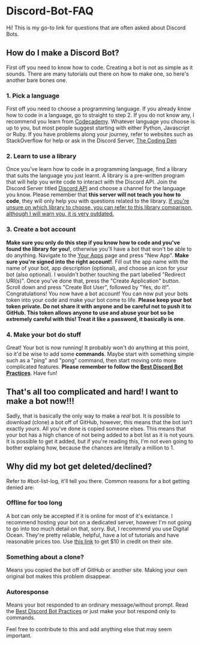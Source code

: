 # Discord-Bot-FAQ

Hi! This is my go-to link for questions that are often asked about Discord Bots.

## How do I make a Discord Bot?
First off you need to know how to code. Creating a bot is not as simple as it sounds. There are many tutorials out there on how to make one, so here's another bare bones one.

### 1. Pick a language
First off you need to choose a programming language. If you already know how to code in a language, go to straight to step 2. If you do not know any, I recommend you learn from [Codecademy](https://www.codecademy.com/). Whatever language you choose is up to you, but most people suggest starting with either Python, Javascript or Ruby. If you have problems along your journey, refer to websites such as StackOverflow for help or ask in the Discord Server, [The Coding Den](https://discordapp.com/invite/rXMFcwk)

### 2. Learn to use a library
Once you've learn how to code in a programming language, find a library that suits the language you just learnt. A library is a pre-written program that will help you write code to interact with the Discord API. Join the Discord Server titled [Discord API](https://discord.gg/discord-api) and choose a channel for the language you know. Please remember that **this server will not teach you how to code**, they will only help you with questions related to the library. [If you're unsure on which library to choose, you can refer to this library comparison, although I will warn you, it is very outdated.](https://discordapi.com/unofficial/comparison.html)

### 3. Create a bot account
**Make sure you only do this step if you know how to code and you've found the library for you!**, otherwise you'll have a bot that won't be able to do anything. Navigate to the [Your Apps](https://discordapp.com/developers/applications/me) page and press "New App". **Make sure you're signed into the right account!**. Fill out the app name with the name of your bot, app description (optional), and choose an icon for your bot (also optional). I wouldn't bother touching the part labelled "Redirect URI(s)". Once you've done that, press the "Create Application" button. Scroll down and press "Create Bot User", followed by "Yes, do it!". Congratulations! You now have a bot account! You can now put your bots token into your code and make your bot come to life. **Please keep your bot token private. Do not share it with anyone and be careful not to push it to GitHub. This token allows anyone to use and abuse your bot so be extremely careful with this! Treat it like a password, it basically is one**.

### 4. Make your bot do stuff
Great! Your bot is now running! It probably won't do anything at this point, so it'd be wise to add some __commands__. Maybe start with something simple such as a "ping" and "pong" command, then start moving onto more complicated features. **Please remember to follow the [Best Discord Bot Practices](https://github.com/meew0/discord-bot-best-practices)**. Have fun!

## That's all too complicated and hard! I want to make a bot now!!!
Sadly, that is basically the only way to make a *real* bot. It is possible to download (clone) a bot off of GitHub, however, this means that the bot isn't exactly *yours*. All you've done is copied someone elses. This means that your bot has a high chance of not being added to a bot list as it is not yours. It is possible to get it added, but if you're reading this, I'm not even going to bother explaing how, because the chances are literally a million to 1.

## Why did my bot get deleted/declined?
Refer to #bot-list-log, it'll tell you there. Common reasons for a bot getting denied are:
### Offline for too long
A bot can only be accepted if it is online for most of it's existance. I recommend hosting your bot on a dedicated server, however I'm not going to go into too much detail on that, sorry. But, I recommend you use Digital Ocean. They're pretty reliable, helpful, have a lot of tutorials and have reasonable prices too. Use [this link](https://m.do.co/c/883e6bb18ff1) to get $10 in credit on their site.
### Something about a clone?
Means you copied the bot off of GitHub or another site. Making your own original bot makes this problem disappear.
### Autoresponse
Means your bot responded to an ordinary message/without prompt. Read the [Best Discord Bot Practices](https://github.com/meew0/discord-bot-best-practices) or just make your bot respond only to commands.

Feel free to contribute to this and add anything else that may seem important.
